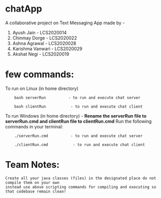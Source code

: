 # chatApp
    
   A collaborative project on Text Messaging App made by -

   1. Ayush Jain - LCS2020014
   2. Chinmay Dorge - LCS2020022
   3. Ashna Agrawal - LCS2020028
   4. Karishma Vanwari - LCS2020029
   5. Akshat Negi - LCS2020019


# few commands: 
To run on Linux
(in home directory)
```
    bash serverRun          - to run and execute chat server
```
```
    bash clientRun           - to run and execute chat client
```

To run Windows
(in home directory)  - **Rename the serverRun file to serverRun.cmd and clientRun file to clientRun.cmd**
Run the following commands in your terminal:

```
    ./serverRun.cmd          - to run and execute chat server
```
```
    ./clientRun.cmd           - to run and execute chat client
```



# Team Notes:
    Create all your java classes (files) in the designated place do not compile them on your own 
    instead use above scripting commands for compiling and executing so that codebase remain clean!
